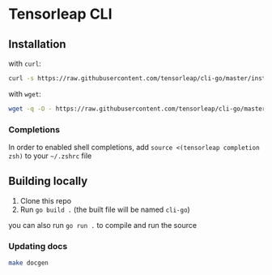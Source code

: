 # Tensorleap CLI

## Installation

with `curl`:
```sh
curl -s https://raw.githubusercontent.com/tensorleap/cli-go/master/install.sh | bash
```

with `wget`:
```sh
wget -q -O - https://raw.githubusercontent.com/tensorleap/cli-go/master/install.sh | bash
```

### Completions
In order to enabled shell completions, add `source <(tensorleap completion zsh)` to your `~/.zshrc` file

## Building locally
1. Clone this repo
2. Run `go build .` (the built file will be named `cli-go`)

you can also run `go run .` to compile and run the source

### Updating docs 

```sh
make docgen
```
